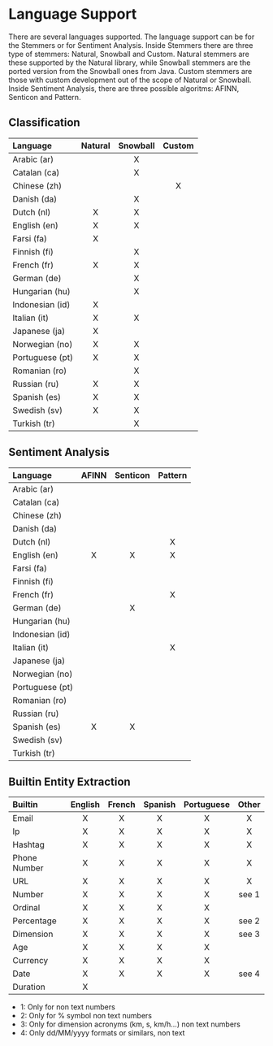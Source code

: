 # Language Support

There are several languages supported. The language support can be for the Stemmers or for Sentiment Analysis.
Inside Stemmers there are three type of stemmers: Natural, Snowball and Custom. Natural stemmers are these supported by the Natural library, while Snowball stemmers are the ported version from the Snowball ones from Java. Custom stemmers are those with custom development out of the scope of Natural or Snowball.
Inside Sentiment Analysis, there are three possible algoritms: AFINN, Senticon and Pattern.

## Classification

| Language        | Natural | Snowball | Custom |
| :-------------- | :-----: | :------: | :----: |
| Arabic (ar)     |         |    X     |        |
| Catalan (ca)    |         |    X     |        |
| Chinese (zh)    |         |          |   X    |
| Danish (da)     |         |    X     |        |
| Dutch (nl)      |    X    |    X     |        |
| English (en)    |    X    |    X     |        |
| Farsi (fa)      |    X    |          |        |
| Finnish (fi)    |         |    X     |        |
| French (fr)     |    X    |    X     |        |
| German (de)     |         |    X     |        |
| Hungarian (hu)  |         |    X     |        |
| Indonesian (id) |    X    |          |        |
| Italian (it)    |    X    |    X     |        |
| Japanese (ja)   |    X    |          |        |
| Norwegian (no)  |    X    |    X     |        |
| Portuguese (pt) |    X    |    X     |        |
| Romanian (ro)   |         |    X     |        |
| Russian (ru)    |    X    |    X     |        |
| Spanish (es)    |    X    |    X     |        |
| Swedish (sv)    |    X    |    X     |        |
| Turkish (tr)    |         |    X     |        |

## Sentiment Analysis

| Language        | AFINN | Senticon | Pattern |
| :-------------- | :---: | :------: | :-----: |
| Arabic (ar)     |       |          |         |
| Catalan (ca)    |       |          |         |
| Chinese (zh)    |       |          |         |
| Danish (da)     |       |          |         |
| Dutch (nl)      |       |          |    X    |
| English (en)    |   X   |    X     |    X    |
| Farsi (fa)      |       |          |         |
| Finnish (fi)    |       |          |         |
| French (fr)     |       |          |    X    |
| German (de)     |       |    X     |         |
| Hungarian (hu)  |       |          |         |
| Indonesian (id) |       |          |         |
| Italian (it)    |       |          |    X    |
| Japanese (ja)   |       |          |         |
| Norwegian (no)  |       |          |         |
| Portuguese (pt) |       |          |         |
| Romanian (ro)   |       |          |         |
| Russian (ru)    |       |          |         |
| Spanish (es)    |   X   |    X     |         |
| Swedish (sv)    |       |          |         |
| Turkish (tr)    |       |          |         |

## Builtin Entity Extraction

| Builtin      | English | French | Spanish | Portuguese | Other |
| :----------- | :-----: | :----: | :-----: | :--------: | :---: |
| Email        |    X    |   X    |    X    |     X      |   X   |
| Ip           |    X    |   X    |    X    |     X      |   X   |
| Hashtag      |    X    |   X    |    X    |     X      |   X   |
| Phone Number |    X    |   X    |    X    |     X      |   X   |
| URL          |    X    |   X    |    X    |     X      |   X   |
| Number       |    X    |   X    |    X    |     X      | see 1 |
| Ordinal      |    X    |   X    |    X    |     X      |       |
| Percentage   |    X    |   X    |    X    |     X      | see 2 |
| Dimension    |    X    |   X    |    X    |     X      | see 3 |
| Age          |    X    |   X    |    X    |     X      |       |
| Currency     |    X    |   X    |    X    |     X      |       |
| Date         |    X    |   X    |    X    |     X      | see 4 |
| Duration     |    X    |        |         |            |       |

- 1: Only for non text numbers
- 2: Only for % symbol non text numbers
- 3: Only for dimension acronyms (km, s, km/h...) non text numbers
- 4: Only dd/MM/yyyy formats or similars, non text

